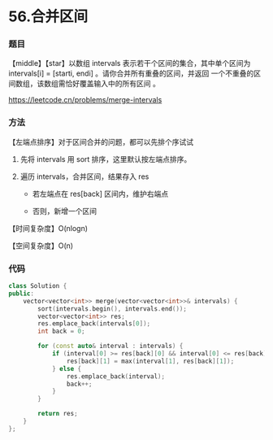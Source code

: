 # 56.合并区间

### 题目

【middle】【star】以数组 intervals 表示若干个区间的集合，其中单个区间为 intervals[i] = [starti, endi] 。请你合并所有重叠的区间，并返回 一个不重叠的区间数组，该数组需恰好覆盖输入中的所有区间 。

<https://leetcode.cn/problems/merge-intervals>

### 方法

【左端点排序】对于区间合并的问题，都可以先排个序试试

1. 先将 intervals 用 sort 排序，这里默认按左端点排序。

2. 遍历 intervals，合并区间，结果存入 res

   * 若左端点在 res[back] 区间内，维护右端点

   * 否则，新增一个区间

【时间复杂度】O(nlogn)

【空间复杂度】O(n)

### 代码

```cpp
class Solution {
public:
    vector<vector<int>> merge(vector<vector<int>>& intervals) {
        sort(intervals.begin(), intervals.end());
        vector<vector<int>> res;
        res.emplace_back(intervals[0]);
        int back = 0;

        for (const auto& interval : intervals) {
            if (interval[0] >= res[back][0] && interval[0] <= res[back][1]) {
                res[back][1] = max(interval[1], res[back][1]);
            } else {
                res.emplace_back(interval);
                back++;
            }
        }

        return res;
    }
};
```

